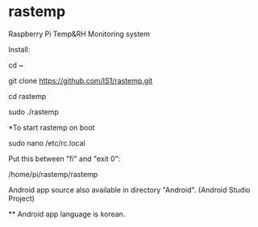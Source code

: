 rastemp
=======

Raspberry Pi Temp&RH Monitoring system

Install:

cd ~

git clone https://github.com/IS1/rastemp.git

cd rastemp

sudo ./rastemp

*To start rastemp on boot

sudo nano /etc/rc.local

Put this between "fi" and "exit 0":

/home/pi/rastemp/rastemp

Android app source also available in directory "Android". (Android Studio Project)

** Android app language is korean.
